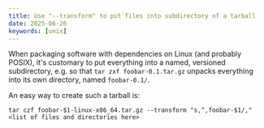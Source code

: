 ```yaml
---
title: Use "--transform" to put files into subdirectory of a tarball
date: 2025-06-26
keywords: [unix]
---
```

When packaging software with dependencies on Linux (and probably POSIX), it's customary to put everything into a named, versioned subdirectory, e.g. so that `tar zxf foobar-0.1.tar.gz` unpacks everything into its own directory, named `foobar-0.1/`.

An easy way to create such a tarball is:

```
tar czf foobar-$1-linux-x86_64.tar.gz --transform "s,^,foobar-$1/," <list of files and directories here>
```

